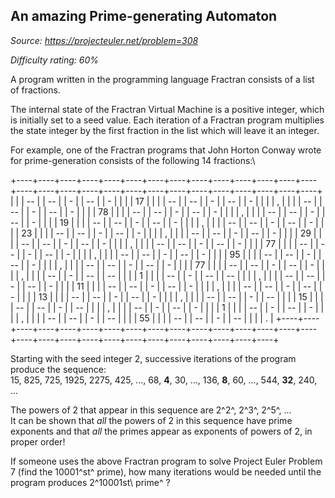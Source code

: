 An amazing Prime-generating Automaton
-------------------------------------

*Source: https://projecteuler.net/problem=308*


*Difficulty rating: 60%*

A program written in the programming language Fractran consists of a
list of fractions.

The internal state of the Fractran Virtual Machine is a positive
integer, which is initially set to a seed value. Each iteration of a
Fractran program multiplies the state integer by the first fraction in
the list which will leave it an integer.

For example, one of the Fractran programs that John Horton Conway wrote
for prime-generation consists of the following 14 fractions:\

+----+----+----+----+----+----+----+----+----+----+----+----+----+----+----+----+----+----+----+----+----+----+----+----+----+----+----+----+
|    |
| -- |
| -- |
|  - |
| -- |
| -  |
|    |
| 17 |
|    |
| -- |
| -- |
|  - |
| -- |
| -  |
|    |
| ,  |
|    |
| -- |
| -- |
|  - |
| -- |
| -  |
|    |
| 78 |
|    |
| -- |
| -- |
|  - |
| -- |
| -  |
|    |
| ,  |
|    |
| -- |
| -- |
|  - |
| -- |
| -  |
|    |
| 19 |
|    |
| -- |
| -- |
|  - |
| -- |
| -  |
|    |
| ,  |
|    |
| -- |
| -- |
|  - |
| -- |
| -  |
|    |
| 23 |
|    |
| -- |
| -- |
|  - |
| -- |
| -  |
|    |
| ,  |
|    |
| -- |
| -- |
|  - |
| -- |
| -  |
|    |
| 29 |
|    |
| -- |
| -- |
|  - |
| -- |
| -  |
|    |
| ,  |
|    |
| -- |
| -- |
|  - |
| -- |
| -  |
|    |
| 77 |
|    |
| -- |
| -- |
|  - |
| -- |
| -  |
|    |
| ,  |
|    |
| -- |
| -- |
|  - |
| -- |
| -  |
|    |
| 95 |
|    |
| -- |
| -- |
|  - |
| -- |
| -  |
|    |
| ,  |
|    |
| -- |
| -- |
|  - |
| -- |
| -  |
|    |
| 77 |
|    |
| -- |
| -- |
|  - |
| -- |
| -  |
|    |
| ,  |
|    |
| -- |
| -  |
| -- |
| -- |
|    |
| 1  |
|    |
| -- |
| -  |
| -- |
| -- |
|    |
| ,  |
|    |
| -- |
| -- |
|  - |
| -- |
| -  |
|    |
| 11 |
|    |
| -- |
| -- |
|  - |
| -- |
| -  |
|    |
| ,  |
|    |
| -- |
| -- |
|  - |
| -- |
| -  |
|    |
| 13 |
|    |
| -- |
| -- |
|  - |
| -- |
| -  |
|    |
| ,  |
|    |
| -- |
| -- |
|  - |
| -- |
|    |
| 15 |
|    |
| -- |
| -- |
|  - |
| -- |
|    |
| ,  |
|    |
| -- |
| -  |
| -- |
| -  |
|    |
| 1  |
|    |
| -- |
| -  |
| -- |
| -  |
|    |
| ,  |
|    |
| -- |
| -- |
|  - |
| -- |
|    |
| 55 |
|    |
| -- |
| -- |
|  - |
| -- |
|    |
| .  |
+----+----+----+----+----+----+----+----+----+----+----+----+----+----+----+----+----+----+----+----+----+----+----+----+----+----+----+----+

Starting with the seed integer 2, successive iterations of the program
produce the sequence:\
 15, 825, 725, 1925, 2275, 425, ..., 68, **4**, 30, ..., 136, **8**, 60,
..., 544, **32**, 240, ...

The powers of 2 that appear in this sequence are 2^2^, 2^3^, 2^5^, ...\
 It can be shown that *all* the powers of 2 in this sequence have prime
exponents and that *all* the primes appear as exponents of powers of 2,
in proper order!

If someone uses the above Fractran program to solve Project Euler
Problem 7 (find the 10001^st^ prime), how many iterations would be
needed until the program produces 2^10001st\\ prime^ ?
